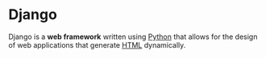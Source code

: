 # Django

Django is a **web framework** written using [Python](/wiki/Python) that allows for the design of web applications that generate [HTML](/wiki/HTML) dynamically.